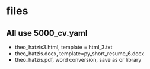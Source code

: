 # files

## All use 5000_cv.yaml

- theo_hatzis3.html, template = html_3.txt
- theo_hatzis.docx, template=py_short_resume_6.docx
- theo_hatzis.pdf, word conversion, save as or library


 